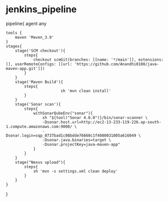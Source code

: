# jenkins_pipeline

pipeline{
    agent any 
    
    tools {
        maven 'Maven_3.9'
    }
    stages{
        stage('SCM checkout'){
            steps{
                checkout scmGit(branches: [[name: '*/main']], extensions: [], userRemoteConfigs: [[url: 'https://github.com/Anandhi0108/java-maven-app.git']])  
            }
        }
        stage('Maven Build'){
            steps{
                            sh 'mvn clean install'
            }
        }
        stage('Sonar scan'){
            steps{
                withSonarQubeEnv("sonar"){
                    sh "${tool("Sonar 4.8.0")}/bin/sonar-scanner \
                    -Dsonar.host.url=http://ec2-13-233-119-226.ap-south-1.compute.amazonaws.com:9000/ \
                    -Dsonar.login=sqp_0737bad1c08bdde76660c1f4080031805a616049 \
                    -Dsonar.java.binaries=target \
                    -Dsonar.projectKey=java-maven-app"
                }
            }
        }
        stage("Nexus upload"){
            steps{
                sh 'mvn -s settings.xml clean deploy'
            }
        }
    }
}
